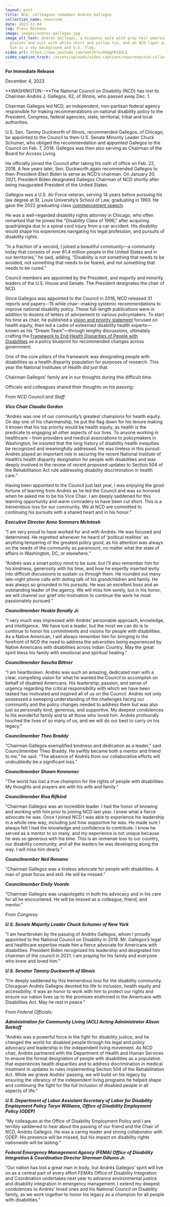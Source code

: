 ```yaml
---
layout: post
title: NCD, colleagues remember Andrés Gallegos
collection_name: newsroom
date: 2023-12-04
tag: Press Release
image: images/andres-gallegos.jpg
image_alt_text: Andrés Gallegos, a hispanic male with gray hair wearing dark
  glasses and suit with white shirt and yellow tie, and an NCD lapel pin. Behind
  him is a sky background and U.S. flag.
video_url: https://www.youtube.com/watch?v=9dgqhR1EOLE
video_caption_track: /assets/uploads/video-captions/newsroom/ncd-colleagues-remember-andres-gallegos/gallegos-remembrance-captions.vtt
---
```

**For Immediate Release**

December 4, 2023

**WASHINGTON--**The National Council on Disability (NCD) has lost its Chairman Andrés J. Gallegos, 62, of Illinois, who passed away Dec. 1.

Chairman Gallegos led NCD, an independent, non-partisan federal agency responsible for making recommendations on national disability policy to the President, Congress, federal agencies, state, territorial, tribal and local authorities.

U.S. Sen. Tammy Duckworth of Illinois, recommended Gallegos, of Chicago, be appointed to the Council to then-U.S. Senate Minority Leader Chuck Schumer, who obliged the recommendation and appointed Gallegos to the Council on Feb. 7, 2018. Gallegos was then also serving as Chairman of the Board for Access Living.

He officially joined the Council after taking his oath of office on Feb. 22, 2018. A few years later, Sen. Duckworth again recommended Gallegos to then-President-Elect Biden to serve as NCD’s chairman. On January 20, 2021, President Biden designated Gallegos Chairman of NCD shortly after being inaugurated President of the United States.

Gallegos was a U.S. Air Force veteran, serving 14 years before pursuing his law degree at St. Louis University’s School of Law, graduating in 1993. He gave the 2022 graduating class [commencement speech](https://youtu.be/WkYANOLH29A?t=3588).

He was a well-regarded disability rights attorney in Chicago, who often remarked that he joined the “Disability Class of 1996,” after acquiring quadriplegia due to a spinal cord injury from a car accident. His disability would shape his experiences navigating his legal profession, and pursuits of disability rights.

“In a fraction of a second, I joined a beautiful community—a community today that consists of over 61.4 million people in the United States and in our territories,” he said, adding, “Disability is not something that needs to be avoided, not something that needs to be feared, and not something that needs to be cured.”

Council members are appointed by the President, and majority and minority leaders of the U.S. House and Senate. The President designates the chair of NCD.

Since Gallegos was appointed to the Council in 2018, NCD released 31 reports and papers--15 while chair--making systemic recommendations to improve national disability policy. These full-length publications were in addition to dozens of letters of advisement to various policymakers. To start his time as chair, he published a [vision and priority statement](https://ncd.gov/newsroom/2021/vision-and-priority-statement-ncd-chairman-gallegos) focused on health equity, then led a cadre of esteemed disability health experts—known as his “Dream Team”—through lengthy discussions, ultimately crafting the [Framework to End Health Disparities of People with Disabilities](https://ncd.gov/publications/2023/Framework-to-End-Health-Disparities-People-with-Disabilities) as a policy blueprint for recommended changes across government.

One of the core pillars of the framework was designating people with disabilities as a health disparity population for purposes of research. This year the National Institutes of Health did just that.

Chairman Gallegos’ family are in our thoughts during this difficult time.

Officials and colleagues shared their thoughts on his passing:

*From NCD Council and Staff:*

***Vice Chair Claudia Gordon***

“Andrés was one of our community’s greatest champions for health equity. On day one of his chairmanship, he put the flag down for his tenure making it known that his top priority would be health equity, as health is the predicate to engaging all other aspects of our lives. To anyone working in healthcare – from providers and medical associations to policymakers in Washington, he insisted that the long history of disability health inequities be recognized and meaningfully addressed. He was tireless in this pursuit. Andrés played an important role in securing the recent National Institute of Health’s health disparity designation for people with disabilities and was deeply involved in the review of recent proposed updates to Section 504 of the Rehabilitation Act rule addressing disability discrimination in health care.”

Having been appointed to the Council just last year, I was enjoying the good fortune of learning from Andrés as he led the Council and was so honored when he asked me to be his Vice Chair. I am deeply saddened for this learning opportunity and warm comradery to have been cut short. This is a tremendous loss for our community. We at NCD are committed to continuing his pursuits with a shared heart and in his honor.”

***Executive Director Anne Sommers McIntosh***

“I am very proud to have worked for and with Andrés. He was focused and determined. He regretted whenever he heard of ‘political realities’ as anything tempering of the greatest policy good, as his attention was always on the needs of the community as paramount, no matter what the state of affairs in Washington, DC, or elsewhere.”

“Andrés was a smart policy mind to be sure, but I’ll also remember him for his kindness, generosity with his time, and how he expertly inserted levity into difficult discussions to sustain us through them. He rounded out many late-night phone calls with doting talk of his grandchildren and family. He was always so grounded in his pursuits. He was an excellent boss and an outstanding leader of the agency. We will miss him sorely, but in his honor, we will channel our grief into motivation to continue the work he most passionately pursued.”

***Councilmember Hoskie Benally Jr.***

“I very much was impressed with Andrés’ personable approach, knowledge, and intelligence.  We have lost a leader, but the most we can do is to continue to honor his commitments and visions for people with disabilities. As a Native American, I will always remember him for bringing to the forefront of NCD the need to address the adversities being experienced by Native Americans with disabilities across Indian Country. May the great spirit bless his family with emotional and spiritual healing.”  

***Councilmember Sascha Bittner***

“I am heartbroken. Andrés was such an amazing, dedicated man with a clear, compelling vision for what he wanted the Council to accomplish on behalf of disabled Americans. His leadership, passion, and sense of urgency regarding the critical responsibility with which we have been tasked has motivated and inspired all of us on the Council. Andrés not only possessed a sweeping understanding of the challenges facing our community and the policy changes needed to address them but was also just so personally kind, generous, and supportive. My deepest condolences to his wonderful family and to all those who loved him. Andrés profoundly touched the lives of so many of us, and we will do our best to carry on his legacy.”

***Councilmember Theo Braddy***

“Chairman Gallegos exemplified kindness and dedication as a leader,” said Councilmember Theo Braddy. He swiftly became both a mentor and friend to me,” he said. “The absence of Andrés from our collaborative efforts will undoubtedly be a significant loss.”

***Councilmember Shawn Kennemer***

“The world has lost a true champion for the rights of people with disabilities. My thoughts and prayers are with his wife and family.”

***Councilmember Risa Rifkind***

“Chairman Gallegos was an incredible leader. I had the honor of knowing and working with him prior to joining NCD last year. I knew what a fierce advocate he was. Once I joined NCD I was able to experience his leadership in a whole new way, including just how supportive he was. He made sure I always felt I had the knowledge and confidence to contribute. I know he served as a mentor to so many, and my experience is not unique because he was so generous with his time. This is an immense loss to our country, our disability community, and all the leaders he was developing along the way. I will miss him dearly.”

***Councilmember Neil Romano***

“Chairman Gallegos was a tireless advocate for people with disabilities. A man of great focus and skill. He will be missed.”

***Councilmember Emily Voorde***

“Chairman Gallegos was unapologetic in both his advocacy and in his care for all he encountered. He will be missed as a colleague, friend, and mentor.” 

*From Congress:*

***U.S. Senate Majority Leader Chuck Schumer of New York***

“I am heartbroken by the passing of Andrés Gallegos, whom I proudly appointed to the National Council on Disability in 2018. Mr. Gallegos’s legal and healthcare expertise made him a fierce advocate for Americans with disabilities. President Biden recognized his leadership and designated him chairman of the council in 2021. I am praying for his family and everyone who knew and loved him.”

***U.S. Senator Tammy Duckworth of Illinois***

“I’m deeply saddened by this tremendous loss for the disability community. Chicagoan Andrés Gallegos devoted his life to inclusion, health equity and accessibility. It was an honor to work with him to protect our rights and ensure our nation lives up to the promises enshrined in the Americans with Disabilities Act. May he rest in peace.”

*From Federal Officials:*

***Administration for Community Living (ACL) Acting Administrator Alison Barkoff***

“Andrés was a powerful force in the fight for disability justice, and he changed the world for disabled people through his legal and policy advocacy and leadership in the independent living movement. As NCD chair, Andrés partnered with the Department of Health and Human Services to ensure the formal designation of people with disabilities as a population that experiences health disparities and to address discrimination in medical treatment in updates to rules implementing Section 504 of the Rehabilitation Act. While we grieve Andrés’ passing, we will build on his legacy by ensuring the vibrancy of the independent living programs he helped shape and continuing the fight for the full inclusion of disabled people in all aspects of life.”

***U.S. Department of Labor Assistant Secretary of Labor for Disability Employment Policy Taryn Williams, Office of Disability Employment Policy (ODEP)***

“My colleagues at the Office of Disability Employment Policy and I are terribly saddened to hear about the passing of our friend and the Chair of NCD, Andrés Gallegos. He was a caring leader and strong collaborator with ODEP. His presence will be missed, but his impact on disability rights nationwide will be lasting.” 

***Federal Emergency Management Agency (FEMA) Office of Disability Integration & Coordination Director Sherman Gillums Jr.***

“Our nation has lost a great man in body, but Andrès Gallegos’ spirit will live on as a central part of every effort FEMA’s Office of Disability Integration and Coordination undertakes next year to advance environmental justice and disability integration in emergency management. I extend my deepest condolences to Andrès’ loved ones and his National Council on Disability family, as we work together to honor his legacy as a champion for all people with disabilities.”